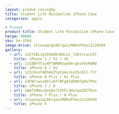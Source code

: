 ```yaml
---
layout: produk-casinghp
title: Student Life Minimalism iPhone Case
categories: apple

# Produk
product-title: Student Life Minimalism iPhone Case
harga: 90000
sku: hn-3764
image-drive: 1tiouaq1qLDErqa2zMARuPtmxi2s29209
gallery:
  - url: 1xSY1BL1gVIDmdDsBdLGi_lUKzYcacLkT
    title: iPhone 5 / 5s / SE
  - url: 1jCDBYVTxu4P7AMDN1qeDmrgesVUvHQNd
    title: iPhone 6 / 6s
  - url: 123r9noY4EhmkZVyFp4vJoiOSc01l-7lt
    title: iPhone 6 Plus / 6s Plus
  - url: 14FWCrwvabbluHflNFg81dUD07g8o7PXs
    title: iPhone 7 / 8
  - url: 1W4fiMmLxdxG8n712hFL3Wulqa2BITGvn
    title: iPhone 7 Plus / 8 Plus
  - url: 1tiouaq1qLDErqa2zMARuPtmxi2s29209
    title: iPhone X
---
```

